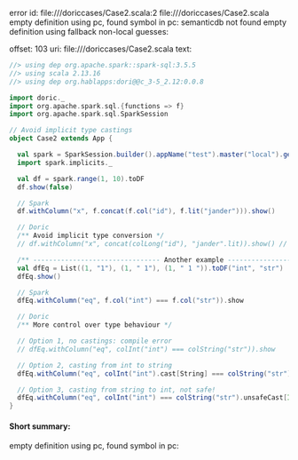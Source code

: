 error id: file://<WORKSPACE>/doriccases/Case2.scala:2
file://<WORKSPACE>/doriccases/Case2.scala
empty definition using pc, found symbol in pc: 
semanticdb not found
empty definition using fallback
non-local guesses:

offset: 103
uri: file://<WORKSPACE>/doriccases/Case2.scala
text:
```scala
//> using dep org.apache.spark::spark-sql:3.5.5
//> using scala 2.13.16
//> using dep org.hablapps:dori@@c_3-5_2.12:0.0.8

import doric._
import org.apache.spark.sql.{functions => f}
import org.apache.spark.sql.SparkSession

// Avoid implicit type castings
object Case2 extends App {

  val spark = SparkSession.builder().appName("test").master("local").getOrCreate()
  import spark.implicits._

  val df = spark.range(1, 10).toDF
  df.show(false)

  // Spark
  df.withColumn("x", f.concat(f.col("id"), f.lit("jander"))).show()

  // Doric
  /** Avoid implicit type conversion */
  // df.withColumn("x", concat(colLong("id"), "jander".lit)).show() // .cast[String]

  /** -------------------------------- Another example -------------------------------- */
  val dfEq = List((1, "1"), (1, " 1"), (1, " 1 ")).toDF("int", "str")
  dfEq.show()

  // Spark
  dfEq.withColumn("eq", f.col("int") === f.col("str")).show

  // Doric
  /** More control over type behaviour */

  // Option 1, no castings: compile error
  // dfEq.withColumn("eq", colInt("int") === colString("str")).show

  // Option 2, casting from int to string
  dfEq.withColumn("eq", colInt("int").cast[String] === colString("str")).show

  // Option 3, casting from string to int, not safe!
  dfEq.withColumn("eq", colInt("int") === colString("str").unsafeCast[Int]).show
}

```


#### Short summary: 

empty definition using pc, found symbol in pc: 